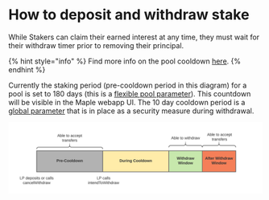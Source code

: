 # How to deposit and withdraw stake

While Stakers can claim their earned interest at any time, they must wait for their withdraw timer prior to removing their principal. 

{% hint style="info" %}
Find more info on the pool cooldown [here](https://github.com/maple-labs/maple-core/wiki/FDT-Exit-Defense-Mechanisms).
{% endhint %}

Currently the staking period \(pre-cooldown period in this diagram\) for a pool is set to 180 days \(this is a [flexible pool parameter](../maple-protocol-v1.0.0.md#flexible-parameters)\). This countdown will be visible in the Maple webapp UI. The 10 day cooldown period is a [global parameter](../maple-protocol-v1.0.0.md#global-parameters) that is in place as a security measure during withdrawal.

![Withdraw Timeline](../../.gitbook/assets/cooldown%20%281%29.png)



